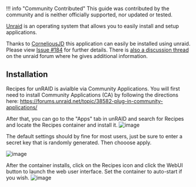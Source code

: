 !!! info "Community Contributed"
    This guide was contributed by the community and is neither officially supported, nor updated or tested.

[Unraid](https://unraid.net/) is an operating system that allows you to easily install and setup applications.

Thanks to [CorneliousJD](https://github.com/CorneliousJD) this application can easily be installed using unraid.
Please view [Issue #184](https://github.com/vabene1111/recipes/issues/184) for further details.
There is [also a discussion thread](https://forums.unraid.net/topic/98179-support-recipes-corneliousjd-repo/) on the 
unraid forum where he gives additional information.

## Installation

Recipes for unRAID is avialble via Community Applications.
You will first need to install Community Applications (CA) by following the directions here:
https://forums.unraid.net/topic/38582-plug-in-community-applications/

After that, you can go to the "Apps" tab in unRAID and search for Recipes and locate the Recipes container and install it. 
![image](https://user-images.githubusercontent.com/724777/97094837-bc616580-1626-11eb-9ec1-79ff034fe8d4.png)

The default settings should by fine for most users, just be sure to enter a secret key that is randomly generated.
Then chooose apply.

![image](https://user-images.githubusercontent.com/724777/97094856-f3377b80-1626-11eb-98d5-e4b871a420f0.png)

After the container installs, click on the Recipes icon and click the WebUI button to launch the web user interface.
Set the container to auto-start if you wish. 
![image](https://user-images.githubusercontent.com/724777/97094892-4c9faa80-1627-11eb-9eae-d32d0f35b36f.png)
